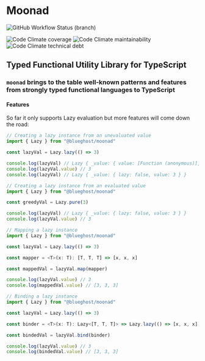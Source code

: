 # Moonad

![GitHub Workflow Status (branch)](https://img.shields.io/github/workflow/status/BlueGhostGH/moonad/Test/develop?logo=github-actions&logoColor=ffffff&style=for-the-badge)

![Code Climate coverage](https://img.shields.io/codeclimate/coverage/BlueGhostGH/moonad?logo=code-climate&style=for-the-badge) ![Code Climate maintainability](https://img.shields.io/codeclimate/maintainability/BlueGhostGH/moonad?logo=code-climate&style=for-the-badge) ![Code Climate technical debt](https://img.shields.io/codeclimate/tech-debt/BlueGhostGH/moonad?logo=code-climate&style=for-the-badge)

## Typed Functional Utility Library for TypeScript

### `moonad` brings to the table well-known patterns and features from strongly typed functional languages to TypeScript

#### Features

So far it only supports Lazy evaluation but more features will come down the road:

```typescript
// Creating a lazy instance from an unevaluated value
import { Lazy } from "@blueghost/moonad"

const lazyVal = Lazy.lazy(() => 3)

console.log(lazyVal) // Lazy { _value: { value: [Function (anonymous)], lazy: true } }
console.log(lazyVal.value) // 3
console.log(lazyVal) // Lazy { _value: { lazy: false, value: 3 } }

// Creating a lazy instance from an evaluated value
import { Lazy } from "@blueghost/moonad"

const greedyVal = Lazy.pure(3)

console.log(lazyVal) // Lazy { _value: { lazy: false, value: 3 } }
console.log(lazyVal.value) // 3

// Mapping a lazy instance
import { Lazy } from "@blueghost/moonad"

const lazyVal = Lazy.lazy(() => 3)

const mapper = <T>(x: T): [T, T, T] => [x, x, x]

const mappedVal = lazyVal.map(mapper)

console.log(lazyVal.value) // 3
console.log(mappedVal.value) // [3, 3, 3]

// Binding a lazy instance
import { Lazy } from "@blueghost/moonad"

const lazyVal = Lazy.lazy(() => 3)

const binder = <T>(x: T): Lazy<[T, T, T]> => Lazy.lazy(() => [x, x, x])

const bindedVal = lazyVal.bind(binder)

console.log(lazyVal.value) // 3
console.log(bindedVal.value) // [3, 3, 3]
```
